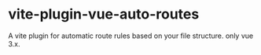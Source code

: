 # vite-plugin-vue-auto-routes
A vite plugin for automatic route rules based on your file structure. only vue 3.x.

